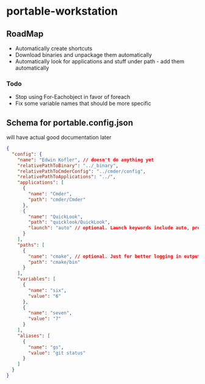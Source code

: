 # portable-workstation

## RoadMap

- Automatically create shortcuts
- Download binaries and unpackage them automatically
- Automatically look for applications and stuff under path - add them automatically

### Todo
- Stop using For-Eachobject in favor of foreach
- Fix some variable names that should be more specific

## Schema for portable.config.json

will have actual good documentation later

```json
{
  "config": {
    "name": "Edwin Kofler", // doesn't do anything yet
    "relativePathToBinary": "../_binary",
    "relativePathToCmderConfig": "../cmder/config",
    "relativePathToApplications": "../",
    "applications": [
      {
        "name": "Cmder",
        "path": "cmder/Cmder"
      },
      {
        "name": "QuickLook",
        "path": "quicklook/QuickLook",
        "launch": "auto" // optional. Launch keywords include auto, prompt, and autoForce. "prompt" is default. autoForce launches the app even if it already exists
      }
    ],
    "paths": [
      {
        "name": "cmake", // optional. Just for better logging in output
        "path": "cmake/bin"
      }
    ],
    "variables": [
      {
        "name": "six",
        "value": "6"
      },
      {
        "name": "seven",
        "value": "7"
      }
    ],
    "aliases": [
      {
        "name": "gs",
        "value": "git status"
      }
    ]
  }
}
```
